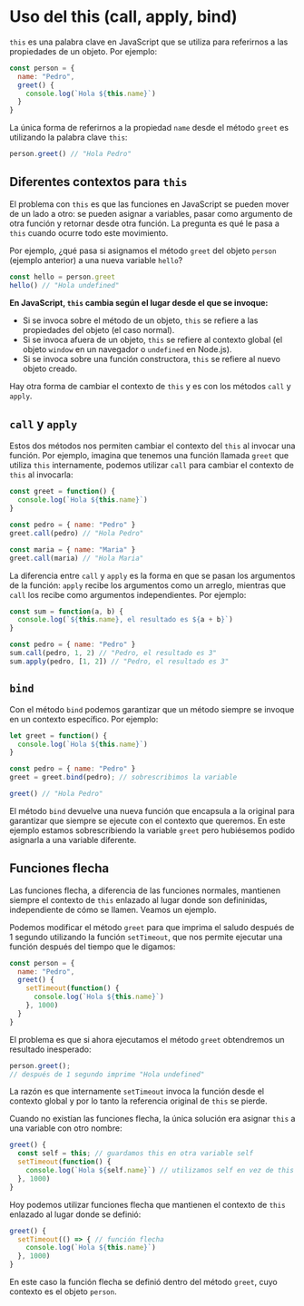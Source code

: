 # Uso del this (call, apply, bind)

`this` es una palabra clave en JavaScript que se utiliza para referirnos a las propiedades de un objeto. Por ejemplo:

```javascript
const person = {
  name: "Pedro",
  greet() {
    console.log(`Hola ${this.name}`)
  }
}
```

La única forma de referirnos a la propiedad `name` desde el método `greet` es utilizando la palabra clave `this`:

```javascript
person.greet() // "Hola Pedro"
```

## Diferentes contextos para `this`

El problema con `this` es que las funciones en JavaScript se pueden mover de un lado a otro: se pueden asignar a variables, pasar como argumento de otra función y retornar desde otra función. La pregunta es qué le pasa a `this` cuando ocurre todo este movimiento.

Por ejemplo, ¿qué pasa si asignamos el método `greet` del objeto `person` (ejemplo anterior) a una nueva variable `hello`?

```javascript
const hello = person.greet
hello() // "Hola undefined"
```

**En JavaScript, `this` cambia según el lugar desde el que se invoque:**

* Si se invoca sobre el método de un objeto, `this` se refiere a las propiedades del objeto (el caso normal).
* Si se invoca afuera de un objeto, `this` se refiere al contexto global (el objeto `window` en un navegador o `undefined` en Node.js).
* Si se invoca sobre una función constructora, `this` se refiere al nuevo objeto creado.

Hay otra forma de cambiar el contexto de `this` y es con los métodos `call` y `apply`.

## `call` y `apply`

Estos dos métodos nos permiten cambiar el contexto del `this` al invocar una función. Por ejemplo, imagina que tenemos una función llamada `greet` que utiliza `this` internamente, podemos utilizar `call` para cambiar el contexto de `this` al invocarla:

```javascript
const greet = function() {
  console.log(`Hola ${this.name}`)
}

const pedro = { name: "Pedro" }
greet.call(pedro) // "Hola Pedro"

const maria = { name: "Maria" }
greet.call(maria) // "Hola Maria"
```

La diferencia entre `call` y `apply` es la forma en que se pasan los argumentos de la función: `apply` recibe los argumentos como un arreglo, mientras que `call` los recibe como argumentos independientes. Por ejemplo:

```javascript
const sum = function(a, b) {
  console.log(`${this.name}, el resultado es ${a + b}`)
}

const pedro = { name: "Pedro" }
sum.call(pedro, 1, 2) // "Pedro, el resultado es 3"
sum.apply(pedro, [1, 2]) // "Pedro, el resultado es 3"
```

## `bind`

Con el método `bind` podemos garantizar que un método siempre se invoque en un contexto específico. Por ejemplo:

```javascript
let greet = function() {
  console.log(`Hola ${this.name}`)
}

const pedro = { name: "Pedro" }
greet = greet.bind(pedro); // sobrescribimos la variable

greet() // "Hola Pedro"
```

El método `bind` devuelve una nueva función que encapsula a la original para garantizar que siempre se ejecute con el contexto que queremos. En este ejemplo estamos sobrescribiendo la variable `greet` pero hubiésemos podido asignarla a una variable diferente.

## Funciones flecha

Las funciones flecha, a diferencia de las funciones normales, mantienen siempre el contexto de `this` enlazado al lugar donde son defininidas, independiente de cómo se llamen. Veamos un ejemplo.

Podemos modificar el método `greet` para que imprima el saludo después de 1 segundo utilizando la función `setTimeout`, que nos permite ejecutar una función después del tiempo que le digamos:

```javascript
const person = {
  name: "Pedro",
  greet() {
    setTimeout(function() {
      console.log(`Hola ${this.name}`)
    }, 1000)
  }
}
```

El problema es que si ahora ejecutamos el método `greet` obtendremos un resultado inesperado:

```javascript
person.greet();
// después de 1 segundo imprime "Hola undefined"
```

La razón es que internamente `setTimeout` invoca la función desde el contexto global y por lo tanto la referencia original de `this` se pierde.

Cuando no existían las funciones flecha, la única solución era asignar `this` a una variable con otro nombre:

```javascript
greet() {
  const self = this; // guardamos this en otra variable self
  setTimeout(function() {
    console.log(`Hola ${self.name}`) // utilizamos self en vez de this
  }, 1000)
}
```

Hoy podemos utilizar funciones flecha que mantienen el contexto de `this` enlazado al lugar donde se definió:

```javascript
greet() {
  setTimeout(() => { // función flecha
    console.log(`Hola ${this.name}`)
  }, 1000)
}
```

En este caso la función flecha se definió dentro del método `greet`, cuyo contexto es el objeto `person`.
